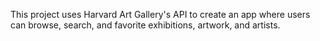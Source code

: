 This project uses Harvard Art Gallery's API to create an app where users can browse, search, and favorite exhibitions, artwork, and artists.
